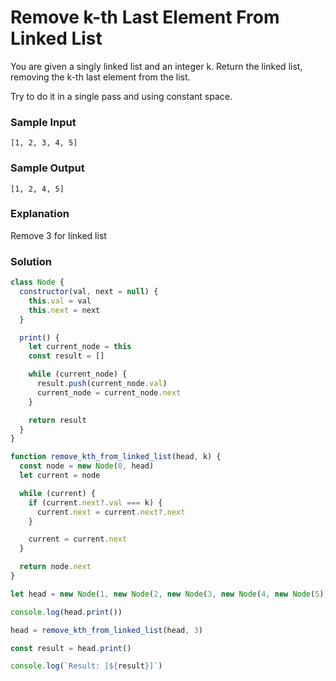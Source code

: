 # Remove k-th Last Element From Linked List

You are given a singly linked list and an integer k. Return the linked list, removing the k-th last element from the list.

Try to do it in a single pass and using constant space.

### Sample Input
```
[1, 2, 3, 4, 5]
```
### Sample Output
```
[1, 2, 4, 5]
```
### Explanation
Remove 3 for linked list

### Solution
```js
class Node {
  constructor(val, next = null) {
    this.val = val
    this.next = next
  }

  print() {
    let current_node = this
    const result = []

    while (current_node) {
      result.push(current_node.val)
      current_node = current_node.next
    }

    return result
  }
}

function remove_kth_from_linked_list(head, k) {
  const node = new Node(0, head)
  let current = node

  while (current) {
    if (current.next?.val === k) {
      current.next = current.next?.next
    }

    current = current.next
  }

  return node.next
}

let head = new Node(1, new Node(2, new Node(3, new Node(4, new Node(5)))))

console.log(head.print())

head = remove_kth_from_linked_list(head, 3)

const result = head.print()

console.log(`Result: [${result}]`)
```
